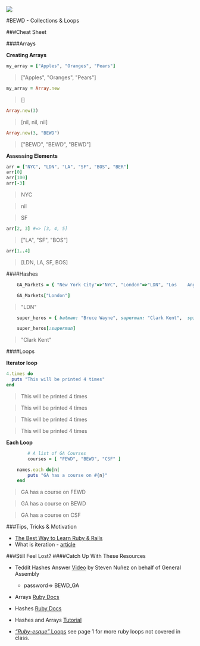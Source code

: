 <img id="icon" src="https://github.com/generalassembly/ga-ruby-on-rails-for-devs/raw/master/images/ga.png">

#BEWD - Collections & Loops

###Cheat Sheet

####Arrays

__Creating Arrays__

```ruby
my_array = ["Apples", "Oranges", "Pears"] 
```

> ["Apples", "Oranges", "Pears"]

```ruby
my_array = Array.new
```

> []

```ruby
Array.new(3)
```  

> [nil, nil, nil]

```ruby
Array.new(3, "BEWD") 
```

> ["BEWD", "BEWD", "BEWD"]

__Assessing Elements__

```ruby
arr = ["NYC", "LDN", "LA", "SF", "BOS", "BER"]
arr[0]
arr[100] 
arr[-3] 
```

> NYC

> nil

> SF

```ruby
arr[2, 3] #=> [3, 4, 5]
```

> ["LA", "SF", "BOS"]

```ruby
arr[1..4] 
```

> [LDN, LA, SF, BOS]

####Hashes

```ruby
	GA_Markets = { "New York City"=>"NYC", "London"=>"LDN", "Los 	Angeles"=>"LA", "San Francisco"=>"SF", "Boston"=>"BOS", 	"Berlin"=>"BER" }

	GA_Markets["London"]
```

> "LDN"

```ruby
	super_heros = { batman: "Bruce Wayne", superman: "Clark Kent", 	spiderman: "Peter Parker"}

	super_heros[:superman]
```
	
> "Clark Kent"

####Loops

__Iterator loop__

```ruby
4.times do
  puts "This will be printed 4 times"
end 
```

> This will be printed 4 times

> This will be printed 4 times

> This will be printed 4 times

> This will be printed 4 times

__Each Loop__

```ruby
		# A list of GA Courses
		courses = [ "FEWD", "BEWD", "CSF" ]

	names.each do|n|
  		puts "GA has a course on #{n}"
	end
```

> GA has a course on FEWD

> GA has a course on BEWD

> GA has a course on CSF


###Tips, Tricks & Motivation

- [The Best Way to Learn Ruby & Rails](http://astonj.com/tech/best-way-to-learn-ruby-rails/)
-  What is iteration - [article](http://www.computerhope.com/jargon/i/iteration.htm)


###Still Feel Lost? 
####Catch Up With These Resources
 
-	Teddit Hashes Answer [Video](http://vimeo.com/gatv/review/67752035/a90db9177f) by Steven Nuñez on behalf of General Assembly
	-	password=> BEWD_GA
	
-	Arrays [Ruby Docs](http://ruby-doc.org/core-2.0/Array.html)
-	Hashes [Ruby Docs](http://ruby-doc.org/core-2.0/Hash.html)
-	Hashes and Arrays [Tutorial](http://www.codecademy.com/courses/ruby-beginner-en-F3loB?curriculum_id=5059f8619189a5000201fbcb)
-	[*“Ruby-esque”* Loops](http://ruby.about.com/od/rubyfeatures/a/loops_2.htm) see page 1 for more ruby loops not covered in class.


